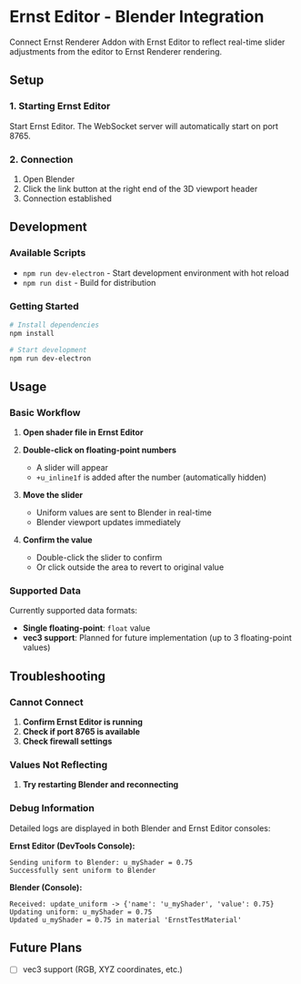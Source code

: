 # Ernst Editor - Blender Integration

Connect Ernst Renderer Addon with Ernst Editor to reflect
real-time slider adjustments from the editor to Ernst Renderer rendering.

## Setup

### 1. Starting Ernst Editor

Start Ernst Editor.
The WebSocket server will automatically start on port 8765.

### 2. Connection

1. Open Blender
2. Click the link button at the right end of the 3D viewport header
3. Connection established

## Development

### Available Scripts

- `npm run dev-electron` - Start development environment with hot reload
- `npm run dist` - Build for distribution

### Getting Started

```bash
# Install dependencies
npm install

# Start development
npm run dev-electron
```

## Usage

### Basic Workflow

1. **Open shader file in Ernst Editor**
2. **Double-click on floating-point numbers**
   - A slider will appear
   - `+u_inline1f` is added after the number (automatically hidden)

3. **Move the slider**
   - Uniform values are sent to Blender in real-time
   - Blender viewport updates immediately

4. **Confirm the value**
   - Double-click the slider to confirm
   - Or click outside the area to revert to original value

### Supported Data

Currently supported data formats:
- **Single floating-point**: `float` value
- **vec3 support**: Planned for future implementation (up to 3 floating-point values)

## Troubleshooting

### Cannot Connect

1. **Confirm Ernst Editor is running**
2. **Check if port 8765 is available**
3. **Check firewall settings**

### Values Not Reflecting

1. **Try restarting Blender and reconnecting**

### Debug Information

Detailed logs are displayed in both Blender and Ernst Editor consoles:

**Ernst Editor (DevTools Console):**
```
Sending uniform to Blender: u_myShader = 0.75
Successfully sent uniform to Blender
```

**Blender (Console):**
```
Received: update_uniform -> {'name': 'u_myShader', 'value': 0.75}
Updating uniform: u_myShader = 0.75
Updated u_myShader = 0.75 in material 'ErnstTestMaterial'
```

## Future Plans

- [ ] vec3 support (RGB, XYZ coordinates, etc.)
